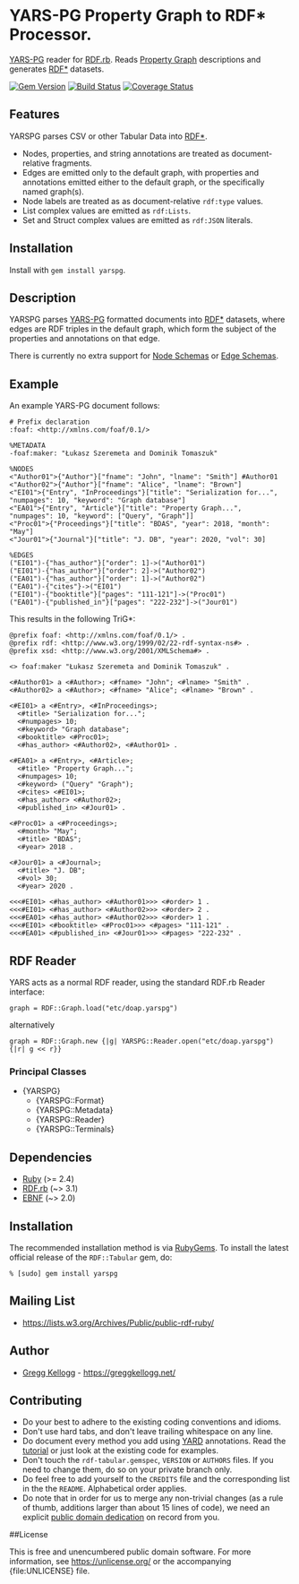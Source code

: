 # YARS-PG Property Graph to RDF* Processor.

[YARS-PG][] reader for [RDF.rb][]. Reads [Property Graph][] descriptions and generates [RDF*][] datasets.

[![Gem Version](https://badge.fury.io/rb/yarspg.png)](https://badge.fury.io/rb/yarspg)
[![Build Status](https://secure.travis-ci.org/gkellogg/yarspg.png?branch=master)](https://travis-ci.org/gkellogg/yarspg)
[![Coverage Status](https://coveralls.io/repos/gkellogg/yarspg/badge.svg)](https://coveralls.io/r/gkellogg/yarspg)

## Features

YARSPG parses CSV or other Tabular Data into [RDF*][].

* Nodes, properties, and string annotations are treated as document-relative fragments.
* Edges are emitted only to the default graph, with properties and annotations emitted either to the default graph, or the specifically named graph(s).
* Node labels are treated as as document-relative `rdf:type` values.
* List complex values are emitted as `rdf:Lists`.
* Set and Struct complex values are emitted as `rdf:JSON` literals.

## Installation
Install with `gem install yarspg`.

## Description

YARSPG parses [YARS-PG][] formatted documents into [RDF*][] datasets, where edges are RDF triples in the default graph, which form the subject of the properties and annotations on that edge.

There is currently no extra support for [Node Schemas](https://lszeremeta.github.io/yarspg/index.html#dfn-node-schema-declaration) or [Edge Schemas](https://lszeremeta.github.io/yarspg/index.html#dfn-edge-schema-declaration).

## Example

An example YARS-PG document follows:

    # Prefix declaration
    :foaf: <http://xmlns.com/foaf/0.1/>

    %METADATA
    -foaf:maker: "Łukasz Szeremeta and Dominik Tomaszuk"

    %NODES
    <"Author01">{"Author"}["fname": "John", "lname": "Smith"] #Author01
    <"Author02">{"Author"}["fname": "Alice", "lname": "Brown"]
    <"EI01">{"Entry", "InProceedings"}["title": "Serialization for...", "numpages": 10, "keyword": "Graph database"]
    <"EA01">{"Entry", "Article"}["title": "Property Graph...",  "numpages": 10, "keyword": ["Query", "Graph"]]
    <"Proc01">{"Proceedings"}["title": "BDAS", "year": 2018, "month": "May"]
    <"Jour01">{"Journal"}["title": "J. DB", "year": 2020, "vol": 30]

    %EDGES
    ("EI01")-{"has_author"}["order": 1]->("Author01")
    ("EI01")-{"has_author"}["order": 2]->("Author02")
    ("EA01")-{"has_author"}["order": 1]->("Author02")
    ("EA01")-{"cites"}->("EI01")
    ("EI01")-{"booktitle"}["pages": "111-121"]->("Proc01")
    ("EA01")-{"published_in"}["pages": "222-232"]->("Jour01")

This results in the following TriG*:

    @prefix foaf: <http://xmlns.com/foaf/0.1/> .
    @prefix rdf: <http://www.w3.org/1999/02/22-rdf-syntax-ns#> .
    @prefix xsd: <http://www.w3.org/2001/XMLSchema#> .

    <> foaf:maker "Łukasz Szeremeta and Dominik Tomaszuk" .

    <#Author01> a <#Author>; <#fname> "John"; <#lname> "Smith" .
    <#Author02> a <#Author>; <#fname> "Alice"; <#lname> "Brown" .

    <#EI01> a <#Entry>, <#InProceedings>;
      <#title> "Serialization for...";
      <#numpages> 10;
      <#keyword> "Graph database";
      <#booktitle> <#Proc01>;
      <#has_author> <#Author02>, <#Author01> .

    <#EA01> a <#Entry>, <#Article>;
      <#title> "Property Graph...";
      <#numpages> 10;
      <#keyword> ("Query" "Graph");
      <#cites> <#EI01>;
      <#has_author> <#Author02>;
      <#published_in> <#Jour01> .

    <#Proc01> a <#Proceedings>;
      <#month> "May";
      <#title> "BDAS";
      <#year> 2018 .

    <#Jour01> a <#Journal>;
      <#title> "J. DB";
      <#vol> 30;
      <#year> 2020 .

    <<<#EI01> <#has_author> <#Author01>>> <#order> 1 .
    <<<#EI01> <#has_author> <#Author02>>> <#order> 2 .
    <<<#EA01> <#has_author> <#Author02>>> <#order> 1 .
    <<<#EI01> <#booktitle> <#Proc01>>> <#pages> "111-121" .
    <<<#EA01> <#published_in> <#Jour01>>> <#pages> "222-232" .

## RDF Reader
YARS acts as a normal RDF reader, using the standard RDF.rb Reader interface:

    graph = RDF::Graph.load("etc/doap.yarspg")

alternatively

    graph = RDF::Graph.new {|g| YARSPG::Reader.open("etc/doap.yarspg") {|r| g << r}}

### Principal Classes
* {YARSPG}
  * {YARSPG::Format}
  * {YARSPG::Metadata}
  * {YARSPG::Reader}
  * {YARSPG::Terminals}

## Dependencies
* [Ruby](https://ruby-lang.org/) (>= 2.4)
* [RDF.rb][] (~> 3.1)
* [EBNF][] (~> 2.0)

## Installation
The recommended installation method is via [RubyGems](https://rubygems.org/).
To install the latest official release of the `RDF::Tabular` gem, do:

    % [sudo] gem install yarspg

## Mailing List
* <https://lists.w3.org/Archives/Public/public-rdf-ruby/>

## Author
* [Gregg Kellogg](https://github.com/gkellogg) - <https://greggkellogg.net/>

## Contributing
* Do your best to adhere to the existing coding conventions and idioms.
* Don't use hard tabs, and don't leave trailing whitespace on any line.
* Do document every method you add using [YARD][] annotations. Read the
  [tutorial][YARD-GS] or just look at the existing code for examples.
* Don't touch the `rdf-tabular.gemspec`, `VERSION` or `AUTHORS` files. If you need to change them, do so on your private branch only.
* Do feel free to add yourself to the `CREDITS` file and the corresponding list in the the `README`. Alphabetical order applies.
* Do note that in order for us to merge any non-trivial changes (as a rule of thumb, additions larger than about 15 lines of code), we need an explicit [public domain dedication][PDD] on record from you.

##License

This is free and unencumbered public domain software. For more information,
see <https://unlicense.org/> or the accompanying {file:UNLICENSE} file.

[Ruby]:           https://ruby-lang.org/
[RDF]:            https://www.w3.org/RDF/
[YARD]:           https://yardoc.org/
[YARD-GS]:        https://rubydoc.info/docs/yard/file/docs/GettingStarted.md
[PDD]:            https://lists.w3.org/Archives/Public/public-rdf-ruby/2010May/0013.html
[EBNF]:           https://rubygems.org/gems/ebnf
[RDF.rb]:         https://rubygems.org/gems/rdf
[RDF*]:           https://lists.w3.org/Archives/Public/public-rdf-star/
[YARS-PG]:        https://lszeremeta.github.io/yarspg/index.html
[Property Graph]: http://graphdatamodeling.com/Graph%20Data%20Modeling/GraphDataModeling/page/PropertyGraphs.html